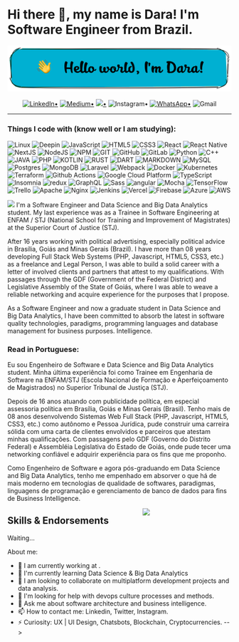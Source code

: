 # Hi there 👋, my name is Dara! I'm Software Engineer from Brazil.

<!--<h3 align="center">
![image](https://user-images.githubusercontent.com/6764957/87082196-3418a980-c25d-11ea-9987-0d9787d54100.png)
</h3> -->

[![160744959694494596](https://raw.githubusercontent.com/franciscodara/images/main/hi.png)](https://github.com/franciscodara?tab=repositories)


<p align="center">
  <a href="https://in.linkedin.com/in/francisccodara" target="blank"><img alt="LinkedIn" src="https://img.shields.io/badge/linkedin%20-%230077B5.svg?&style=flat-square&logo=linkedin&logoColor=white"/>•<a> 
  <a href="https://medium.com/@franciscodara" target="blank"><img alt="Medium" src="https://img.shields.io/badge/MEDIUM%20-%23000000.svg?&style=flat-square&logo=Medium&logoColor=white"/>•<a>
  <a href="https://twitter.com/intent/follow?screen_name=franciscodara&tw_p=followbutton" target="blank"><img src="https://img.shields.io/badge/Twitter-1DA1F2?style=flat-square&logo=twitter&logoColor=white"/>•<a> 
  <a hfer="https://www.instagram.com/franciscodara/" target="blank"><img alt="Instagram" src="https://img.shields.io/badge/INSTAGRAM-bc2a8d.svg?&style=flat-square&logo=Instagram&logoColor=white"/>•<a>
    <a href="https://api.whatsapp.com/send?l=pt-BR&phone=5561993877556&text=Ol%C3%A1%20Dara!%20Vim%20do%20seu%20GitHub." target="blank"><img alt="WhatsApp" src="https://img.shields.io/badge/WhatsApp-25D366?style=flat-square&logo=whatsapp&logoColor=white"/>•<a>
  <a hfer="mailto: franciscodara@gmail.com" target="blank"><img alt="Gmail" src="https://img.shields.io/badge/GMAIL-D14836?style=flat-square&logo=gmail&logoColor=white" /><a>
</p>  

---

<h3>Things I code with (know well or I am studying):</h3>
<p>
  <img alt="Linux" src="https://img.shields.io/badge/LINUX-E95420?style=flat-square&logo=linux&logoColor=white" />
  <img alt="Deepin" src="https://img.shields.io/badge/DEEPIN-00dbff?style=flat-square&logo=deepin&logoColor=white" />
  <img alt="JavaScript" src="https://img.shields.io/badge/JAVASCRIPT-323330.svg?&style=flat-square&logo=javascript&logoColor=F7DF1E" />
  <img alt="HTML5" src="https://img.shields.io/badge/-HTML5-E34F26?style=flat-square&logo=html5&logoColor=white" />
  <img alt="CSS3" src="https://img.shields.io/badge/-CSS3-ffa500?style=flat-square&logo=css3&logoColor=white" />
  <img alt="React" src="https://img.shields.io/badge/REACT-20232a.svg?&style=flat-square&logo=react&logoColor=61DAFB" />
  <img alt="React Native" src="https://img.shields.io/badge/REACT_NATIVE-20232a.svg?&style=flat-square&logo=react&logoColor=61DAFB" />
  <img alt="NextJS" src="https://img.shields.io/badge/NEXT_JS-666666.svg?&style=flat-square&logo=next.js&logoColor=white" />
  <img alt="NodeJS" src="https://img.shields.io/badge/-NODEJS-43853d?style=flat-square&logo=Node.js&logoColor=white" />
  <img alt="NPM" src="https://img.shields.io/badge/-NPM-CB3837?style=flat-square&logo=npm&logoColor=white" />
  <img alt="GIT" src="https://img.shields.io/badge/-GIT-F05032?style=flat-square&logo=git&logoColor=white" />
  <img alt="GitHub" src="https://img.shields.io/badge/GITHUB-121011.svg?&style=flat-square&logo=github&logoColor=white" />
  <img alt="GitLab" src="https://img.shields.io/badge/GITLAB-181717.svg?&style=flat-square&logo=gitlab&logoColor=white" />
  <img alt="Python" src="https://img.shields.io/badge/PYTHON-14354C.svg?&style=flat-square&logo=python&logoColor=white" />
  <img alt="C++" src="https://img.shields.io/badge/C++-00599C.svg?&style=flat-square&logo=c%2B%2B&ogoColor=white" />
  <img alt="JAVA" src="https://img.shields.io/badge/JAVA-ED8B00.svg?&style=flat-square&logo=java&logoColor=white" />
  <img alt="PHP" src="https://img.shields.io/badge/PHP-777BB4.svg?&style=flat-square&logo=php&logoColor=white" />
  <img alt="KOTLIN" src="https://img.shields.io/badge/KOTLIN-0095D5.svg?&style=flat-square&logo=kotlin&logoColor=white" />
  <img alt="RUST" src="https://img.shields.io/badge/RUST-000000.svg?&style=flat-square&logo=rust&logoColor=white" />
  <img alt="DART" src="https://img.shields.io/badge/DART-0175C2.svg?&style=flat-square&logo=dart&logoColor=white" />
  <img alt="MARKDOWN" src="https://img.shields.io/badge/MARKDOWN-000000.svg?&style=flat-square&logo=markdown&logoColor=white" />
  <img alt="MySQL" src="https://img.shields.io/badge/MySQL-333333.svg?&style=flat-square&logo=mysql&logoColor=white" />
  <img alt="Postgres" src ="https://img.shields.io/badge/POSTGRES-316192.svg?&style=flat-square&logo=postgresql&logoColor=white" />
  <img alt="MongoDB" src="https://img.shields.io/badge/-MongoDB-13aa52?style=flat-square&logo=mongodb&logoColor=white" />
  <img alt="Laravel" src="https://img.shields.io/badge/LARAVEL-FF2D20.svg?&style=flat-square&logo=laravel&logoColor=white "/>
  <img alt="Webpack" src="https://img.shields.io/badge/-WEBPACK-8DD6F9?style=flat-square&logo=webpack&logoColor=white" /> 
  <img alt="Docker" src="https://img.shields.io/badge/-DOCKER-46a2f1?style=flat-square&logo=docker&logoColor=white" />
  <img alt="Kubernetes" src="https://img.shields.io/badge/KUBERNETS-326ce5.svg?&style=flat-square&logo=kubernetes&logoColor=white" />
  <img alt="Terraform" src="https://img.shields.io/badge/TERRAFORM-5835CC.svg?&style=flat-square&logo=terraform&logoColor=white" />
  <img alt="Github Actions" src="https://img.shields.io/badge/-GITHUB_ACTIONS-2088FF?style=flat-square&logo=github-actions&logoColor=white" />
  <img alt="Google Cloud Platform" src="https://img.shields.io/badge/-GOOGLE_CLOUD_PLATFORM-1a73e8?style=flat-square&logo=google-cloud&logoColor=white" />
  <img alt="TypeScript" src="https://img.shields.io/badge/-TYPESCRIPT-007ACC?style=flat-square&logo=typescript&logoColor=white" />
  <img alt="Insomnia" src="https://img.shields.io/badge/-INSOMNIA-5849BE?style=flat-square&logo=insomnia&logoColor=white" />
  <img alt="redux" src="https://img.shields.io/badge/-REDUX-764ABC?style=flat-square&logo=redux&logoColor=white" />
  <img alt="GraphQL" src="https://img.shields.io/badge/-GraphQL-E10098?style=flat-square&logo=graphql&logoColor=white" />
  <img alt="Sass" src="https://img.shields.io/badge/-SASS-CC6699?style=flat-square&logo=sass&logoColor=white" />
  <img alt="angular" src="https://img.shields.io/badge/-ANGULAR-DD0031?style=flat-square&logo=angular&logoColor=white" />
  <img alt="Mocha" src="https://img.shields.io/badge/-MOCHA-8D6748?&style=flat-square&logo=mocha&logoColor=white" />
  <img alt="TensorFlow" src="https://img.shields.io/badge/TENSORFLOW-FF6F00.svg?&style=flat-square&logo=TensorFlow&logoColor=white" />
  <img alt="Trello" src="https://img.shields.io/badge/TRELLO-026AA7.svg?&style=flat-square&logo=Trello&logoColor=white" />
  <img alt="Apache" src="https://img.shields.io/badge/APACHE-D42029.svg?&style=flat-square&logo=apache&logoColor=white" />
  <img alt="Nginx" src="https://img.shields.io/badge/NGINX-009639.svg?&style=flat-square&logo=nginx&logoColor=white" />
  <img alt="Jenkins" src="https://img.shields.io/badge/JENKINS-2C5263.svg?&style=flat-square&logo=jenkins&logoColor=white" />
  <img alt="Vercel" src="https://img.shields.io/badge/VERCEL-222222.svg?&style=flet-square&logo=vercel&logoColor=white" />
  <img alt="Firebase" src="https://img.shields.io/badge/FIREBASE-039BE5.svg?&style=flat-square&logo=firebase" />
  <img alt="Azure" src="https://img.shields.io/badge/AZURE-0072C6.svg?&style=flat-square&logo=azure-devops&logoColor=white" />
  <img alt="AWS" src="https://img.shields.io/badge/AWS-FF9900.svg?&style=flat-square&logo=amazon-aws&logoColor=white" />
</p>

<img src="https://raw.githubusercontent.com/iampavangandhi/iampavangandhi/master/gifs/Hi.gif" width="30px"> I'm a Software Engineer and Data Science and Big Data Analytics student. My last experience was as a Trainee in Software Engineering at ENFAM / STJ (National School for Training and Improvement of Magistrates) at the Superior Court of Justice (STJ).

After 16 years working with political advertising, especially political advice in Brasília, Goiás and Minas Gerais (Brazil). I have more than 08 years developing Full Stack Web Systems (PHP, Javascript, HTML5, CSS3, etc.) as a freelance and Legal Person, I was able to build a solid career with a letter of involved clients and partners that attest to my qualifications. With passages through the GDF (Government of the Federal District) and Legislative Assembly of the State of Goiás, where I was able to weave a reliable networking and acquire experience for the purposes that I propose.

As a Software Engineer and now a graduate student in Data Science and Big Data Analytics, I have been committed to absorb the latest in software quality technologies, paradigms, programming languages and database management for business purposes. Intelligence.

### Read in Portuguese:

Eu sou Engenheiro de Software e Data Science and Big Data Analytics student. Minha última experiência foi como Trainee em Engenharia de Software na ENFAM/STJ (Escola Nacional de Formação e Aperfeiçoamento de Magistrados) no Superior Tribunal de Justiça (STJ).

Depois de 16 anos atuando com publicidade política, em especial assessoria política em Brasília, Goiás e Minas Gerais (Brasil). Tenho mais de 08 anos desenvolvendo Sistemas Web Full Stack (PHP, Javascript, HTML5, CSS3, etc.) como autônomo e Pessoa Jurídica, pude construir uma carreira sólida com uma carta de clientes envolvidos e parceiros que atestam minhas qualificações. Com passagens pelo GDF (Governo do Distrito Federal) e Assembléia Legislativa do Estado de Goiás, onde pude tecer uma networking confiável e adquirir experiência para os fins que me proponho.

Como Engenheiro de Software e agora  pós-graduando em Data Science and Big Data Analytics, tenho me empenhado em absorver o que há de mais moderno em tecnologias de qualidade de softwares, paradigmas, linguagens de programação e gerenciamento de banco de dados para fins de Business Intelligence. 

<a href="https://myoctocat.dev/@sw-yx/octocat">
  <img align="right" src="https://user-images.githubusercontent.com/6764957/101532175-1cda1580-39cf-11eb-92fc-8466f97122fc.png" width=200 />
</a>

## Skills & Endorsements
Waiting...

About me:

- 🔭 I am currently working at <Codara />.
- 🌱 I'm currently learning Data Science & Big Data Analytics
- 👯 I am looking to collaborate on multiplatform development projects and data analysis.
- 🤔 I'm looking for help with devops culture processes and methods.
- 💬 Ask me about software architecture and business intelligence.
- 📫 How to contact me: Linkedin, Twitter, Instagram.
- ⚡ Curiosity: UX | UI Design, Chatsbots, Blockchain, Cryptocurrencies.
-->
